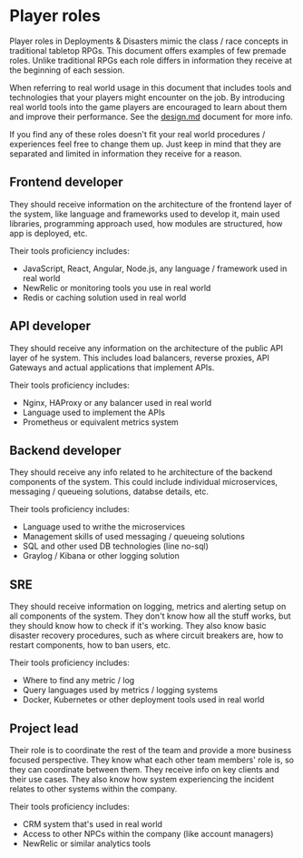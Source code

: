 # Player roles

Player roles in Deployments & Disasters mimic the class / race concepts in traditional tabletop RPGs. This document offers examples of few premade roles. Unlike traditional RPGs each role differs in information they receive at the beginning of each session.

When referring to real world usage in this document that includes tools and technologies that your players might encounter on the job. By introducing real world tools into the game players are encouraged to learn about them and improve their performance. See the [design.md](./design.md) document for more info.

If you find any of these roles doesn't fit your real world procedures / experiences feel free to change them up. Just keep in mind that they are separated and limited in information they receive for a reason.


## Frontend developer

They should receive information on the architecture of the frontend layer of the system, like language and frameworks used to develop it, main used libraries, programming approach used, how modules are structured, how app is deployed, etc.

Their tools proficiency includes:

* JavaScript, React, Angular, Node.js, any language / framework used in real world 
* NewRelic or monitoring tools you use in real world
* Redis or caching solution used in real world

## API developer

They should receive any information on the architecture of the public API layer of he system. This includes load balancers, reverse proxies, API Gateways and actual applications that implement APIs.

Their tools proficiency includes:

* Nginx, HAProxy or any balancer used in real world
* Language used to implement the APIs
* Prometheus or equivalent metrics system

## Backend developer

They should receive any info related to he architecture of the backend components of the system. This could include individual microservices, messaging / queueing solutions, databse details, etc.

Their tools proficiency includes:

* Language used to writhe the microservices
* Management skills of used messaging / queueing  solutions
* SQL and other used DB technologies (line no-sql)
* Graylog / Kibana or other logging solution

## SRE

They should receive information on logging, metrics and alerting setup on all components of the system. They don't know how all the stuff works, but they should know how to check if it's working. They also know basic disaster recovery procedures, such as where circuit breakers are, how to restart components, how to ban users, etc.

Their tools proficiency includes:

* Where to find any metric / log
* Query languages used by metrics / logging systems
* Docker, Kubernetes or other deployment tools used in real world

## Project lead

Their role is to coordinate the rest of the team and provide a more business focused perspective. They know what each other team members' role is, so they can coordinate between them. They receive info on key clients and their use cases. They also know how system experiencing the incident relates to other systems within the company.

Their tools proficiency includes:

* CRM system that's used in real world
* Access to other NPCs within the company (like account managers)
* NewRelic or similar analytics tools

